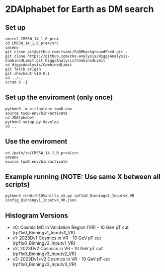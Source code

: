 # 2DAlphabet for Earth as DM search

## Set up
```
cmsrel CMSSW_14_1_0_pre4
cd CMSSW_14_1_0_pre4/src
cmsenv
git clone git@github.com:tvami/EaDMbackgroundPred.git .
git clone https://github.com/cms-analysis/HiggsAnalysis-CombinedLimit.git HiggsAnalysis/CombinedLimit
cd HiggsAnalysis/CombinedLimit
git fetch origin
git checkout v10.0.1
cd ../..
scram b -j
```

## Set up the enviroment (only once)
```
python3 -m virtualenv twoD-env
source twoD-env/bin/activate
cd 2DAlphabet
python3 setup.py develop
cd ..
```

## Use the enviroment 
```
cd /path/to/CMSSW_14_1_0_pre4/src
cmsenv
source twoD-env/bin/activate
```

## Example running (NOTE: Use same X between all scripts)
```
python3 runWith1DVanilla_vX.py rpf1x0_Binningv1_InputvX_VR config_Binningv1_InputvX_VR.json
```

## Histogram Versions

- v0: Cosmic MC in Validation Region (VR) - 10 GeV pT cut (rpf1x0_Binningv1_Inputv0_VR)
- v1: 2023Dv1 Cosmics in VR - 10 GeV pT cut (rpf1x0_Binningv3_Inputv1_VR)
- v2: 2023Dv2 Cosmics in VR - 10 GeV pT cut (rpf1x0_Binningv3_Inputv2_VR)
- v3: 2023Dv1+v2 Cosmics in VR - 10 GeV pT cut (rpf1x0_Binningv3_Inputv3_VR)
